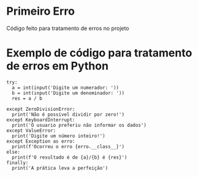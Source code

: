 # Primeiro Erro
Código feito para tratamento de erros no projeto

# Exemplo de código para tratamento de erros em Python
    try:
      a = int(input('Digite um numerador: '))
      b = int(input('Digite um denominador: '))
      res = a / b
      
    except ZeroDivisionError:
      print('Não é possivel dividir por zero!')
    except KeyboardInterrupt:
      print('O usuario preferiu não informar os dados')
    except ValueError:
      print('Digite um número inteiro!')
    except Exception as erro:
      print(f'Ocorreu o erro {erro.__class__}')
    else:
      print(f'O resultado é de {a}/{b} é {res}') 
    finally:
      print('A prática leva a perfeição')
